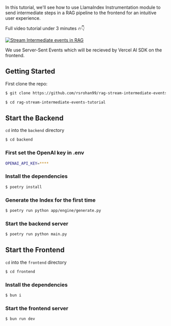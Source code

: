 In this tutorial, we'll see how to use LlamaIndex Instrumentation module to send intermediate steps in a RAG pipeline to the frontend for an intuitive user experience.

Full video tutorial under 3 minutes 🔥👇

[![Stream Intermediate events in RAG](https://img.youtube.com/vi/JOM8WgmNCvI/maxresdefault.jpg)](https://www.youtube.com/watch?v=JOM8WgmNCvI)


We use Server-Sent Events which will be recieved by Vercel AI SDK on the frontend.

## Getting Started

First clone the repo:

```bash
$ git clone https://github.com/rsrohan99/rag-stream-intermediate-events-tutorial.git

$ cd rag-stream-intermediate-events-tutorial
```

## Start the Backend

`cd` into the `backend` directory

```bash
$ cd backend
```

### First set the OpenAI key in .env

```bash
OPENAI_API_KEY=****
```

### Install the dependencies

```bash
$ poetry install
```

### Generate the Index for the first time

```bash
$ poetry run python app/engine/generate.py
```

### Start the backend server

```bash
$ poetry run python main.py
```

## Start the Frontend

`cd` into the `frontend` directory

```bash
$ cd frontend
```

### Install the dependencies

```bash
$ bun i
```

### Start the frontend server

```bash
$ bun run dev
```
